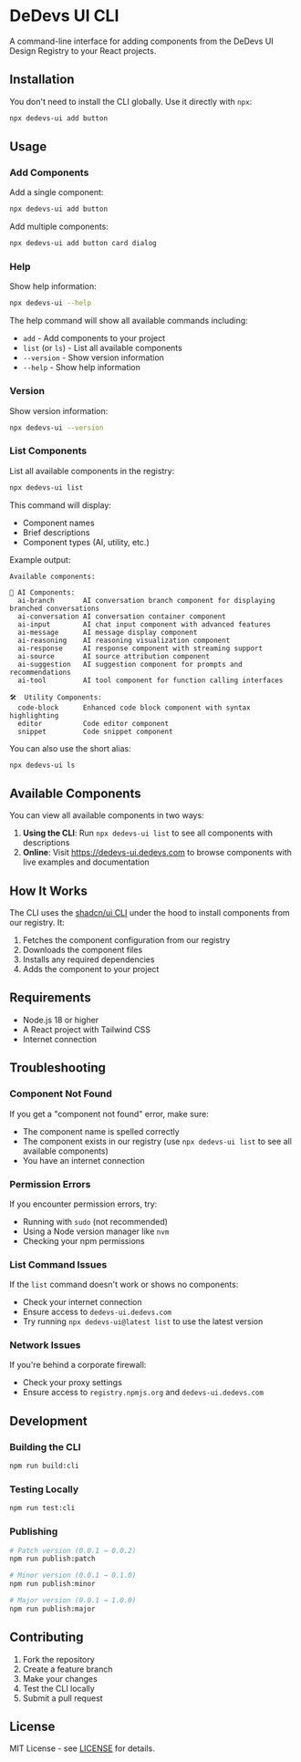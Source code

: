 # DeDevs UI CLI

A command-line interface for adding components from the DeDevs UI Design Registry to your React projects.

## Installation

You don't need to install the CLI globally. Use it directly with `npx`:

```bash
npx dedevs-ui add button
```

## Usage

### Add Components

Add a single component:

```bash
npx dedevs-ui add button
```

Add multiple components:

```bash
npx dedevs-ui add button card dialog
```

### Help

Show help information:

```bash
npx dedevs-ui --help
```

The help command will show all available commands including:

* `add` - Add components to your project
* `list` (or `ls`) - List all available components
* `--version` - Show version information
* `--help` - Show help information

### Version

Show version information:

```bash
npx dedevs-ui --version
```

### List Components

List all available components in the registry:

```bash
npx dedevs-ui list
```

This command will display:

* Component names
* Brief descriptions
* Component types (AI, utility, etc.)

Example output:

```
Available components:

🤖 AI Components:
  ai-branch       AI conversation branch component for displaying branched conversations
  ai-conversation AI conversation container component
  ai-input        AI chat input component with advanced features
  ai-message      AI message display component
  ai-reasoning    AI reasoning visualization component
  ai-response     AI response component with streaming support
  ai-source       AI source attribution component
  ai-suggestion   AI suggestion component for prompts and recommendations
  ai-tool         AI tool component for function calling interfaces

🛠️  Utility Components:
  code-block      Enhanced code block component with syntax highlighting
  editor          Code editor component
  snippet         Code snippet component
```

You can also use the short alias:

```bash
npx dedevs-ui ls
```

## Available Components

You can view all available components in two ways:

1. **Using the CLI**: Run `npx dedevs-ui list` to see all components with descriptions
2. **Online**: Visit <https://dedevs-ui.dedevs.com> to browse components with live examples and documentation

## How It Works

The CLI uses the [shadcn/ui CLI](https://ui.shadcn.com) under the hood to install components from our registry. It:

1. Fetches the component configuration from our registry
2. Downloads the component files
3. Installs any required dependencies
4. Adds the component to your project

## Requirements

* Node.js 18 or higher
* A React project with Tailwind CSS
* Internet connection

## Troubleshooting

### Component Not Found

If you get a "component not found" error, make sure:

* The component name is spelled correctly
* The component exists in our registry (use `npx dedevs-ui list` to see all available components)
* You have an internet connection

### Permission Errors

If you encounter permission errors, try:

* Running with `sudo` (not recommended)
* Using a Node version manager like `nvm`
* Checking your npm permissions

### List Command Issues

If the `list` command doesn't work or shows no components:

* Check your internet connection
* Ensure access to `dedevs-ui.dedevs.com`
* Try running `npx dedevs-ui@latest list` to use the latest version

### Network Issues

If you're behind a corporate firewall:

* Check your proxy settings
* Ensure access to `registry.npmjs.org` and `dedevs-ui.dedevs.com`

## Development

### Building the CLI

```bash
npm run build:cli
```

### Testing Locally

```bash
npm run test:cli
```

### Publishing

```bash
# Patch version (0.0.1 → 0.0.2)
npm run publish:patch

# Minor version (0.0.1 → 0.1.0)
npm run publish:minor

# Major version (0.0.1 → 1.0.0)
npm run publish:major
```

## Contributing

1. Fork the repository
2. Create a feature branch
3. Make your changes
4. Test the CLI locally
5. Submit a pull request

## License

MIT License - see [LICENSE](LICENSE) for details.
